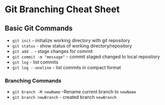 # Git Branching Cheat Sheet

## Basic Git Commands
* `git init` - initialize working directory with git repository
* `git status` - show status of working directory/repository
* `git add .` - stage changes for commit
* `git commit -m "message"` - commit staged changed to local repository
* `git log` - list commits
* `git log --oneline` - list commits in compact format


### Branching Commands
* `git branch -M newName` -Rename current branch to `newName`
* `git branch newBranch` - created branch `newBranch`
